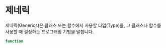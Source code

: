 # 제네릭

제네릭\(Generics\)은 클래스 또는 함수에서 사용할 타입\(Type\)을, 그 클래스나 함수를 사용할 때 결정하는 프로그래밍 기법을 말합니다. 

```typescript
function 
```

